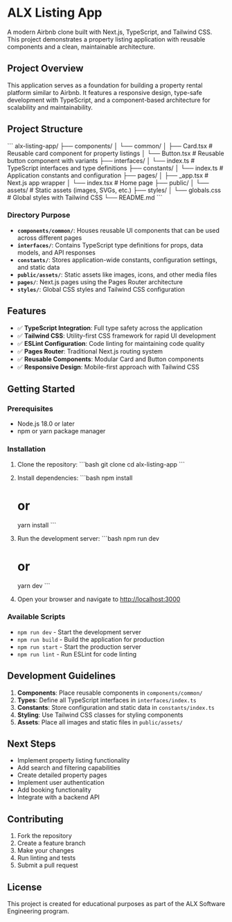 # ALX Listing App

A modern Airbnb clone built with Next.js, TypeScript, and Tailwind CSS. This project demonstrates a property listing application with reusable components and a clean, maintainable architecture.

## Project Overview

This application serves as a foundation for building a property rental platform similar to Airbnb. It features a responsive design, type-safe development with TypeScript, and a component-based architecture for scalability and maintainability.

## Project Structure

\`\`\`
alx-listing-app/
├── components/
│   └── common/
│       ├── Card.tsx          # Reusable card component for property listings
│       └── Button.tsx        # Reusable button component with variants
├── interfaces/
│   └── index.ts              # TypeScript interfaces and type definitions
├── constants/
│   └── index.ts              # Application constants and configuration
├── pages/
│   ├── _app.tsx              # Next.js app wrapper
│   └── index.tsx             # Home page
├── public/
│   └── assets/               # Static assets (images, SVGs, etc.)
├── styles/
│   └── globals.css           # Global styles with Tailwind CSS
└── README.md
\`\`\`

### Directory Purpose

- **`components/common/`**: Houses reusable UI components that can be used across different pages
- **`interfaces/`**: Contains TypeScript type definitions for props, data models, and API responses
- **`constants/`**: Stores application-wide constants, configuration settings, and static data
- **`public/assets/`**: Static assets like images, icons, and other media files
- **`pages/`**: Next.js pages using the Pages Router architecture
- **`styles/`**: Global CSS styles and Tailwind CSS configuration

## Features

- ✅ **TypeScript Integration**: Full type safety across the application
- ✅ **Tailwind CSS**: Utility-first CSS framework for rapid UI development
- ✅ **ESLint Configuration**: Code linting for maintaining code quality
- ✅ **Pages Router**: Traditional Next.js routing system
- ✅ **Reusable Components**: Modular Card and Button components
- ✅ **Responsive Design**: Mobile-first approach with Tailwind CSS

## Getting Started

### Prerequisites

- Node.js 18.0 or later
- npm or yarn package manager

### Installation

1. Clone the repository:
   \`\`\`bash
   git clone <repository-url>
   cd alx-listing-app
   \`\`\`

2. Install dependencies:
   \`\`\`bash
   npm install
   # or
   yarn install
   \`\`\`

3. Run the development server:
   \`\`\`bash
   npm run dev
   # or
   yarn dev
   \`\`\`

4. Open your browser and navigate to [http://localhost:3000](http://localhost:3000)

### Available Scripts

- `npm run dev` - Start the development server
- `npm run build` - Build the application for production
- `npm run start` - Start the production server
- `npm run lint` - Run ESLint for code linting

## Development Guidelines

1. **Components**: Place reusable components in `components/common/`
2. **Types**: Define all TypeScript interfaces in `interfaces/index.ts`
3. **Constants**: Store configuration and static data in `constants/index.ts`
4. **Styling**: Use Tailwind CSS classes for styling components
5. **Assets**: Place all images and static files in `public/assets/`

## Next Steps

- Implement property listing functionality
- Add search and filtering capabilities
- Create detailed property pages
- Implement user authentication
- Add booking functionality
- Integrate with a backend API

## Contributing

1. Fork the repository
2. Create a feature branch
3. Make your changes
4. Run linting and tests
5. Submit a pull request

## License

This project is created for educational purposes as part of the ALX Software Engineering program.
